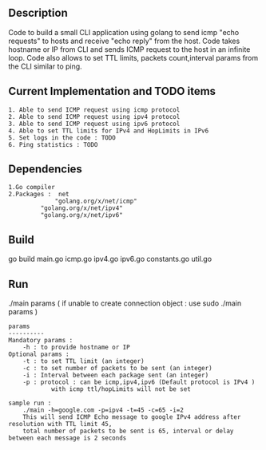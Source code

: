 Description
---------------
Code to build a small CLI application using golang to send icmp "echo requests" to hosts and receive "echo reply" from the host. Code takes hostname or IP from CLI and sends ICMP request to the host in an infinite loop. Code also allows to set TTL limits, packets count,interval params from the CLI similar to ping.


Current Implementation and TODO items
---------------
	1. Able to send ICMP request using icmp protocol
	2. Able to send ICMP request using ipv4 protocol
	3. Able to send ICMP request using ipv6 protocol
	4. Able to set TTL limits for IPv4 and HopLimits in IPv6 
	5. Set logs in the code : TODO
	6. Ping statistics : TODO
	
	
Dependencies
---------------
	1.Go compiler
	2.Packages :  net
	             "golang.org/x/net/icmp"
		     "golang.org/x/net/ipv4"
		     "golang.org/x/net/ipv6" 


Build
----------------

go build main.go icmp.go ipv4.go ipv6.go constants.go util.go

Run
----------------
./main params     ( if unable to create connection object : use sudo ./main params )

	params
	----------
	Mandatory params :
		-h : to provide hostname or IP 
	Optional params :
		-t : to set TTL limit (an integer)
		-c : to set number of packets to be sent (an integer)
		-i : Interval between each package sent (an integer)
		-p : protocol : can be icmp,ipv4,ipv6 (Default protocol is IPv4 )
				with icmp ttl/hopLimits will not be set

	sample run :
		./main -h=google.com -p=ipv4 -t=45 -c=65 -i=2 
		This will send ICMP Echo message to google IPv4 address after resolution with TTL limit 45,
		total number of packets to be sent is 65, interval or delay between each message is 2 seconds










